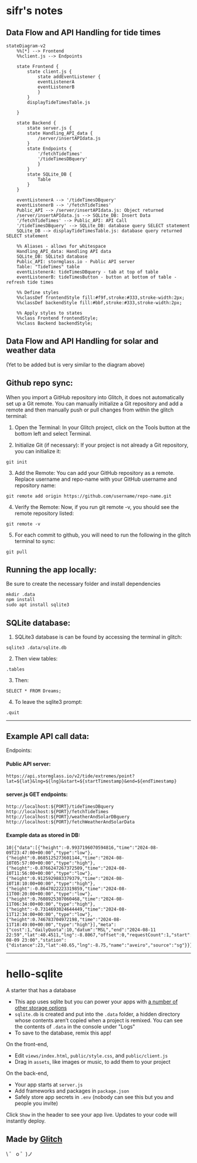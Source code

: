 # sifr's notes

## Data Flow and API Handling for tide times

```mermaid
stateDiagram-v2
    %%[*] --> Frontend
    %%client.js --> Endpoints

    state Frontend {
        state client.js {
            state addEventListener {
            eventListenerA
            eventListenerB
            }
        }
        displayTideTimesTable.js
        
    }
    
    state Backend {
        state server.js {
        state Handling_API_data {
            /server/insertAPIdata.js
        }
        state Endpoints {
            '/fetchTideTimes'
            '/tideTimesDBquery'
            }
        }
        state SQLite_DB {
            Table
        }
    }
  
    eventListenerA --> '/tideTimesDBquery'
    eventListenerB --> '/fetchTideTimes'
    Public_API --> /server/insertAPIdata.js: Object returned
    /server/insertAPIdata.js --> SQLite_DB: Insert Data
    '/fetchTideTimes' --> Public_API: API Call
    '/tideTimesDBquery' --> SQLite_DB: database query SELECT statement
    SQLite_DB --> displayTideTimesTable.js: database query returned SELECT statement

    %% Aliases - allows for whitespace
    Handling_API_data: Handling API data
    SQLite_DB: SQLite3 database
    Public_API: stormglass.io - Public API server
    Table: "TideTimes" table
    eventListenerA: tideTimesDBquery - tab at top of table
    eventListenerB: tideTimesButton - button at bottom of table - refresh tide times

    %% Define styles
    %%classDef frontendStyle fill:#f9f,stroke:#333,stroke-width:2px;
    %%classDef backendStyle fill:#bbf,stroke:#333,stroke-width:2px;

    %% Apply styles to states
    %%class Frontend frontendStyle;
    %%class Backend backendStyle;
```

## Data Flow and API Handling for solar and weather data
(Yet to be added but is very similar to the diagram above)

## Github repo sync:
When you import a GitHub repository into Glitch, it does not automatically set up a Git remote.
You can manually initialize a Git repository and add a remote and then manually push or pull changes from within the glitch terminal:

1. Open the Terminal: In your Glitch project, click on the Tools button at the bottom left and select Terminal.

2. Initialize Git (if necessary): If your project is not already a Git repository, you can initialize it:

`git init`

3. Add the Remote: You can add your GitHub repository as a remote. Replace username and repo-name with your GitHub username and repository name:

`git remote add origin https://github.com/username/repo-name.git`

4. Verify the Remote: Now, if you run git remote -v, you should see the remote repository listed:

`git remote -v`

5. For each commit to github, you will need to run the following in the glitch terminal to sync:

`git pull`

## Running the app locally:

Be sure to create the necessary folder and install dependencies

```
mkdir .data
npm install
sudo apt install sqlite3
```

## SQLite database:
1. SQLite3 database is can be found by accessing the terminal in glitch:

`sqlite3 .data/sqlite.db`

2. Then view tables:

`.tables`

3. Then:

`SELECT * FROM Dreams;`

4. To leave the sqlite3 prompt:

`.quit`

-----------------------------------

## Example API call data:

Endpoints: 

#### Public API server:
`https://api.stormglass.io/v2/tide/extremes/point?lat=${lat}&lng=${lng}&start=${startTimestamp}&end=${endTimestamp}`

#### server.js GET endpoints:
```
http://localhost:${PORT}/tideTimesDBquery
http://localhost:${PORT}/fetchTideTimes
http://localhost:${PORT}/weatherAndSolarDBquery
http://localhost:${PORT}/fetchWeatherAndSolarData
```

#### Example data as stored in DB:
```
10|{"data":[{"height":-0.9937196070594816,"time":"2024-08-09T23:47:00+00:00","type":"low"},{"height":0.8685125273601144,"time":"2024-08-10T05:57:00+00:00","type":"high"},{"height":-0.8766247267372509,"time":"2024-08-10T11:56:00+00:00","type":"low"},{"height":0.9125929883379379,"time":"2024-08-10T18:10:00+00:00","type":"high"},{"height":-0.8647022223319859,"time":"2024-08-11T00:20:00+00:00","type":"low"},{"height":0.7608925307060468,"time":"2024-08-11T06:34:00+00:00","type":"high"},{"height":-0.7314693024644449,"time":"2024-08-11T12:34:00+00:00","type":"low"},{"height":0.746783704972198,"time":"2024-08-11T18:49:00+00:00","type":"high"}],"meta":{"cost":1,"dailyQuota":10,"datum":"MSL","end":"2024-08-11 22:59","lat":40.4511,"lng":-8.8067,"offset":0,"requestCount":1,"start":"2024-08-09 23:00","station":{"distance":23,"lat":40.65,"lng":-8.75,"name":"aveiro","source":"sg"}}}|1723295160576
```

-----------------------------------


# hello-sqlite

A starter that has a database

- This app uses sqlite but you can power your apps with [a number of other storage options](https://glitch.com/storage)
- `sqlite.db` is created and put into the `.data` folder, a hidden directory whose contents aren’t copied when a project is remixed. You can see the contents of `.data` in the console under "Logs"
- To save to the database, remix this app!

On the front-end,

- Edit `views/index.html`,  `public/style.css`, and `public/client.js`
- Drag in `assets`, like images or music, to add them to your project

On the back-end,

- Your app starts at `server.js`
- Add frameworks and packages in `package.json`
- Safely store app secrets in `.env` (nobody can see this but you and people you invite)

Click `Show` in the header to see your app live. Updates to your code will instantly deploy.


## Made by [Glitch](https://glitch.com/)

\ ゜ o ゜)ノ
